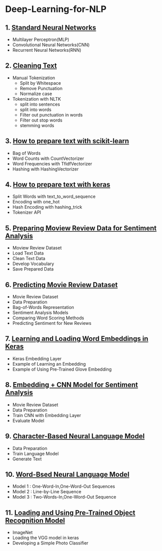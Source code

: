 # Deep-Learning-for-NLP

## 1. [Standard Neural Networks](https://github.com/kuluruvineeth/Deep-Learning-for-NLP/blob/main/Standard%20Network%20Models.ipynb)
   * Multilayer Perceptron(MLP)
   * Convolutional Neural Networks(CNN)
   * Recurrent Neural Networks(RNN) 

## 2. [Cleaning Text](https://github.com/kuluruvineeth/Deep-Learning-for-NLP/blob/main/Cleaning%20Text%20Manually%20and%20with%20NLTK.ipynb)
   * Manual Tokenization
      * Split by Whitespace
      * Remove Punctuation
      * Normalize case
   * Tokenization with NLTK
      * split into sentences
      * split into words
      * Filter out punctuation in words
      * Filter out stop words
      * stemming words 

## 3. [How to prepare text with scikit-learn](https://github.com/kuluruvineeth/Deep-Learning-for-NLP/blob/main/How%20to%20Prepare%20Text%20Data%20with%20Scikit-Learn.ipynb)
   * Bag of Words
   * Word Counts with CountVectorizer
   * Word Frequencies with TfidfVectorizer
   * Hashing with HashingVectorizer

## 4. [How to prepare text with keras](https://github.com/kuluruvineeth/Deep-Learning-for-NLP/blob/main/How%20to%20prepare%20text%20data%20with%20keras.ipynb)
   * Split Words with text_to_word_sequence
   * Encoding with one_hot
   * Hash Encoding with hashing_trick
   * Tokenizer API

## 5. [Preparing Moview Review Data for Sentiment Analysis](https://github.com/kuluruvineeth/Deep-Learning-for-NLP/blob/main/Movie%20Review%20Data%20for%20Sentiment%20Analysis%20using%20BOW%20model.ipynb)
   * Moview Review Dataset
   * Load Text Data
   * Clean Text Data
   * Develop Vocabulary
   * Save Prepared Data 

## 6. [Predicting Movie Review Dataset](https://github.com/kuluruvineeth/Deep-Learning-for-NLP/blob/main/Developing%20a%20Neural%20Bag-of-Words%20Model%20for%20Sentiment%20Analysis.ipynb)
   * Movie Review Dataset
   * Data Preparation
   * Bag-of-Words Representation
   * Sentiment Analysis Models
   * Comparing Word Scoring Methods
   * Predicting Sentiment for New Reviews

## 7. [Learning and Loading Word Embeddings in Keras](https://github.com/kuluruvineeth/Deep-Learning-for-NLP/blob/main/Learning%20and%20Loading%20Word%20Embeddings%20in%20Keras.ipynb)
   * Keras Embedding Layer
   * Example of Learning an Embedding
   * Example of Using Pre-Trained Glove Embedding 

## 8. [Embedding + CNN Model for Sentiment Analysis](https://github.com/kuluruvineeth/Deep-Learning-for-NLP/blob/main/Embedding%20%2B%20CNN%20Model%20for%20Sentiment%20Analysis.ipynb)
   * Movie Review Dataset
   * Data Preparation
   * Train CNN with Embedding Layer
   * Evaluate Model

## 9. [Character-Based Neural Language Model](https://github.com/kuluruvineeth/Deep-Learning-for-NLP/blob/main/Character-Based%20Neural%20Language%20Model.ipynb)
   * Data Preparation
   * Train Language Model
   * Generate Text

## 10. [Word-Bsed Neural Language Model](https://github.com/kuluruvineeth/Deep-Learning-for-NLP/blob/main/Word-Based%20Neural%20Language%20Model.ipynb)
   * Model 1 : One-Word-In,One-Word-Out Sequences
   * Model 2 : Line-by-Line Sequence
   * Model 3 : Two-Words-In,One-Word-Out Sequence

## 11. [Loading and Using Pre-Trained Object Recognition Model](https://github.com/kuluruvineeth/Deep-Learning-for-NLP/blob/main/Loading%20and%20Using%20a%20Pre-Trained%20Object%20Recognition%20Model.ipynb)
   * ImageNet
   * Loading the VGG model in keras
   * Developing a Simple Photo Classifier 


